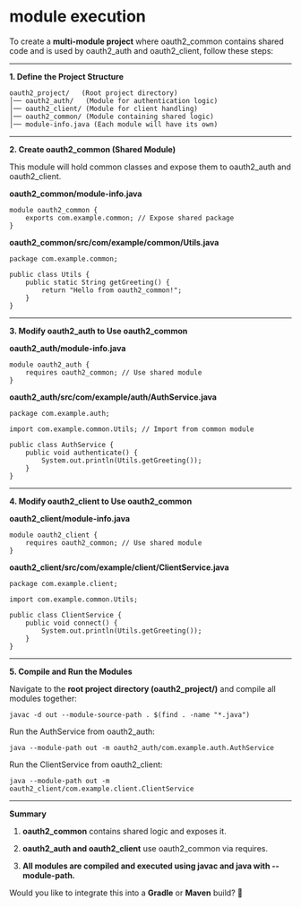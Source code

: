 # module execution

To create a **multi-module project** where oauth2_common contains shared code and is used by oauth2_auth and
oauth2_client, follow these steps:

---

**1. Define the Project Structure**

```
oauth2_project/   (Root project directory)
│── oauth2_auth/   (Module for authentication logic)
│── oauth2_client/ (Module for client handling)
│── oauth2_common/ (Module containing shared logic)
│── module-info.java (Each module will have its own)
```

---

**2. Create oauth2_common (Shared Module)**

This module will hold common classes and expose them to oauth2_auth and oauth2_client.

**oauth2_common/module-info.java**

```
module oauth2_common {
    exports com.example.common; // Expose shared package
}
```

**oauth2_common/src/com/example/common/Utils.java**

```
package com.example.common;

public class Utils {
    public static String getGreeting() {
        return "Hello from oauth2_common!";
    }
}
```

---

**3. Modify oauth2_auth to Use oauth2_common**

**oauth2_auth/module-info.java**

```
module oauth2_auth {
    requires oauth2_common; // Use shared module
}
```

**oauth2_auth/src/com/example/auth/AuthService.java**

```
package com.example.auth;

import com.example.common.Utils; // Import from common module

public class AuthService {
    public void authenticate() {
        System.out.println(Utils.getGreeting());
    }
}
```

---

**4. Modify oauth2_client to Use oauth2_common**

**oauth2_client/module-info.java**

```
module oauth2_client {
    requires oauth2_common; // Use shared module
}
```

**oauth2_client/src/com/example/client/ClientService.java**

```
package com.example.client;

import com.example.common.Utils;

public class ClientService {
    public void connect() {
        System.out.println(Utils.getGreeting());
    }
}
```

---

**5. Compile and Run the Modules**

Navigate to the **root project directory (oauth2_project/)** and compile all modules together:

```
javac -d out --module-source-path . $(find . -name "*.java")
```

Run the AuthService from oauth2_auth:

```
java --module-path out -m oauth2_auth/com.example.auth.AuthService
```

Run the ClientService from oauth2_client:

```
java --module-path out -m oauth2_client/com.example.client.ClientService
```

---

**Summary**

1. **oauth2_common** contains shared logic and exposes it.

2. **oauth2_auth and oauth2_client** use oauth2_common via requires.

3. **All modules are compiled and executed using javac and java with --module-path.**

Would you like to integrate this into a **Gradle** or **Maven** build? 🚀